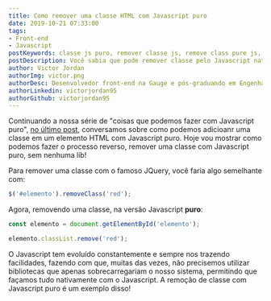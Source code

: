 ```yaml
---
title: Como remover uma classe HTML com Javascript puro
date: 2019-10-21 07:33:00
tags:
- Front-end
- Javascript
postKeywords: classe js puro, remover classe js, remove class pure js, classe js, remover pelo js, toggle js class, como remover classe
postDescription: Você sabia que pode remover classe pelo Javascript nativamente, de maneira mais eficiente e performática? Sem a necessidade de incluir bibliotecas externas, o que acabaria sobrecarregando sua aplicação desnecessáriamente!
author: Victor Jordan
authorImg: victor.png
authorDesc: Desenvolvedor front-end na Gauge e pós-graduando em Engenharia de Software pela PUC-MG e formado em Banco de Dados pela Fatec, apaixonado por usabilidade, performance e UX!
authorLinkedin: victorjordan95
authorGithub: victorjordan95
---
```


Continuando a nossa série de "coisas que podemos fazer com Javascript puro", [no último post](https://backefront.com.br/adicionar-classe-js-puro/), 
conversamos sobre como podemos adicioanr uma classe em um elemento HTML com Javascript puro. Hoje vou mostrar como podemos fazer o processo
reverso, remover uma classe com Javascript puro, sem nenhuma lib!

<!-- more -->

Para remover uma classe com o famoso JQuery, você faria algo semelhante com: 

```javascript
$('#elemento').removeClass('red');
```

Agora, removendo uma classe, na versão Javascript **puro**:

```javascript
const elemento = document.getElementById('elemento');

elemento.classList.remove('red');
```

O Javascript tem evoluído constantemente e sempre nos trazendo facilidades, fazendo com que, muitas das vezes, não precisemos utilizar bibliotecas que apenas
sobrecarregariam o nosso sistema, permitindo que façamos tudo nativamente com o Javascript. A remoção de classe com Javascript puro é um exemplo disso!
